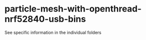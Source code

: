 # particle-mesh-with-openthread-nrf52840-usb-bins


See specific information in the individual folders


